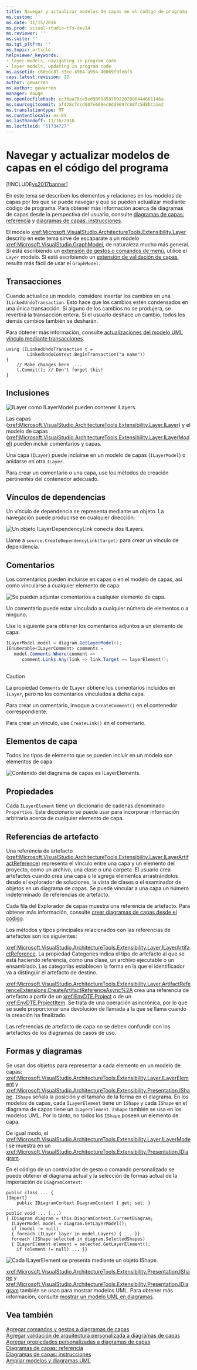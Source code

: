```yaml
---
title: Navegar y actualizar modelos de capas en el código de programa | Microsoft Docs
ms.custom: ''
ms.date: 11/15/2016
ms.prod: visual-studio-tfs-dev14
ms.reviewer: ''
ms.suite: ''
ms.tgt_pltfrm: ''
ms.topic: article
helpviewer_keywords:
- layer models, navigating in program code
- layer models, updating in program code
ms.assetid: c60edc87-33ee-4964-a954-40069f9febf3
caps.latest.revision: 22
author: gewarren
ms.author: gewarren
manager: douge
ms.openlocfilehash: ec36aa78ce5ed90098587092207806444681146a
ms.sourcegitcommit: af428c7ccd007e668ec0dd8697c88fc5d8bca1e2
ms.translationtype: MT
ms.contentlocale: es-ES
ms.lasthandoff: 11/16/2018
ms.locfileid: "51734727"
---
```

# <a name="navigate-and-update-layer-models-in-program-code"></a>Navegar y actualizar modelos de capas en el código del programa
[!INCLUDE[vs2017banner](../includes/vs2017banner.md)]

En este tema se describen los elementos y relaciones en los modelos de capas por los que se puede navegar y que se pueden actualizar mediante código de programa. Para obtener más información acerca de diagramas de capas desde la perspectiva del usuario, consulte [diagramas de capas: referencia](../modeling/layer-diagrams-reference.md) y [diagramas de capas: instrucciones](../modeling/layer-diagrams-guidelines.md).  
  
 El modelo <xref:Microsoft.VisualStudio.ArchitectureTools.Extensibility.Layer> descrito en este tema sirve de escaparate a un modelo <xref:Microsoft.VisualStudio.GraphModel>, de naturaleza mucho más general. Si está escribiendo un [extensión de gestos o comandos de menú](../modeling/add-commands-and-gestures-to-layer-diagrams.md), utilice el `Layer` modelo. Si está escribiendo un [extensión de validación de capas](../modeling/add-custom-architecture-validation-to-layer-diagrams.md), resulta más fácil de usar el `GraphModel`.  
  
## <a name="transactions"></a>Transacciones  
 Cuando actualice un modelo, considere insertar los cambios en una `ILinkedUndoTransaction`. Esto hace que los cambios estén condensados en una única transacción. Si alguno de los cambios no se produjera, se revertirá la transacción entera. Si el usuario deshace un cambio, todos los demás cambios también se desharán.  
  
 Para obtener más información, consulte [actualizaciones del modelo UML vínculo mediante transacciones](../modeling/link-uml-model-updates-by-using-transactions.md).  
  
```  
using (ILinkedUndoTransaction t =  
        LinkedUndoContext.BeginTransaction("a name"))  
{   
    // Make changes here ....  
    t.Commit(); // Don't forget this!  
}  
```  
  
## <a name="containment"></a>Inclusiones  
 ![ILayer como ILayerModel pueden contener ILayers. ](../modeling/media/layerapi-containment.png "LayerApi_Containment")  
  
 Las capas (<xref:Microsoft.VisualStudio.ArchitectureTools.Extensibility.Layer.ILayer>) y el modelo de capas (<xref:Microsoft.VisualStudio.ArchitectureTools.Extensibility.Layer.ILayerModel>) pueden incluir comentarios y capas.  
  
 Una capa (`ILayer`) puede incluirse en un modelo de capas (`ILayerModel`) o anidarse en otra `ILayer`.  
  
 Para crear un comentario o una capa, use los métodos de creación pertinentes del contenedor adecuado.  
  
## <a name="dependency-links"></a>Vínculos de dependencias  
 Un vínculo de dependencia se representa mediante un objeto. La navegación puede producirse en cualquier dirección:  
  
 ![Un objeto ILayerDependencyLink conecta dos ILayers. ](../modeling/media/layerapi-dependency.png "LayerApi_Dependency")  
  
 Llame a `source.CreateDependencyLink(target)` para crear un vínculo de dependencia.  
  
## <a name="comments"></a>Comentarios  
 Los comentarios pueden incluirse en capas o en el modelo de capas, así como vincularse a cualquier elemento de capa:  
  
 ![Se pueden adjuntar comentarios a cualquier elemento de capa. ](../modeling/media/layerapi-comments.png "LayerApi_Comments")  
  
 Un comentario puede estar vinculado a cualquier número de elementos o a ninguno.  
  
 Use lo siguiente para obtener los comentarios adjuntos a un elemento de capa:  
  
```csharp  
ILayerModel model = diagram.GetLayerModel();   
IEnumerable<ILayerComment> comments =   
   model.Comments.Where(comment =>   
      comment.Links.Any(link => link.Target == layerElement));  
  
```  
  
> [!CAUTION]
>  La propiedad `Comments` de `ILayer` obtiene los comentarios incluidos en `ILayer`, pero no los comentarios vinculados a dicha capa.  
  
 Para crear un comentario, invoque a `CreateComment()` en el contenedor correspondiente.  
  
 Para crear un vínculo, use `CreateLink()` en el comentario.  
  
## <a name="layer-elements"></a>Elementos de capa  
 Todos los tipos de elemento que se pueden incluir en un modelo son elementos de capa:  
  
 ![Contenido del diagrama de capas es ILayerElements. ](../modeling/media/layerapi-layerelements.png "LayerApi_LayerElements")  
  
## <a name="properties"></a>Propiedades  
 Cada `ILayerElement` tiene un diccionario de cadenas denominado `Properties`. Este diccionario se puede usar para incorporar información arbitraria acerca de cualquier elemento de capa.  
  
## <a name="artifact-references"></a>Referencias de artefacto  
 Una referencia de artefacto (<xref:Microsoft.VisualStudio.ArchitectureTools.Extensibility.Layer.ILayerArtifactReference>) representa el vínculo entre una capa y un elemento del proyecto, como un archivo, una clase o una carpeta. El usuario crea artefactos cuando crea una capa o le agrega elementos arrastrándolos desde el explorador de soluciones, la vista de clases o el examinador de objetos en un diagrama de capas. Se puede vincular a una capa un número indeterminado de referencias de artefacto.  
  
 Cada fila del Explorador de capas muestra una referencia de artefacto. Para obtener más información, consulte [crear diagramas de capas desde el código](../modeling/create-layer-diagrams-from-your-code.md).  
  
 Los métodos y tipos principales relacionados con las referencias de artefactos son los siguientes:  
  
 <xref:Microsoft.VisualStudio.ArchitectureTools.Extensibility.Layer.ILayerArtifactReference>. La propiedad Categories indica el tipo de artefacto al que se está haciendo referencia, como una clase, un archivo ejecutable o un ensamblado. Las categorías establecen la forma en la que el identificador va a distinguir el artefacto de destino.  
  
 <xref:Microsoft.VisualStudio.ArchitectureTools.Extensibility.Layer.ArtifactReferenceExtensions.CreateArtifactReferenceAsync%2A> crea una referencia de artefacto a partir de un <xref:EnvDTE.Project> o de un <xref:EnvDTE.ProjectItem>. Se trata de una operación asincrónica, por lo que se suele proporcionar una devolución de llamada a la que se llama cuando la creación ha finalizado.  
  
 Las referencias de artefacto de capa no se deben confundir con los artefactos de los diagramas de casos de uso.  
  
## <a name="shapes-and-diagrams"></a>Formas y diagramas  
 Se usan dos objetos para representar a cada elemento en un modelo de capas: <xref:Microsoft.VisualStudio.ArchitectureTools.Extensibility.Layer.ILayerElement> y <xref:Microsoft.VisualStudio.ArchitectureTools.Extensibility.Presentation.IShape>. `IShape` señala la posición y el tamaño de la forma en el diagrama. En los modelos de capas, cada `ILayerElement` tiene un `IShape` y cada `IShape` en el diagrama de capas tiene un `ILayerElement`. `IShape` también se usa en los modelos UML. Por lo tanto, no todos los `IShape` poseen un elemento de capa.  
  
 De igual modo, el <xref:Microsoft.VisualStudio.ArchitectureTools.Extensibility.Layer.ILayerModel> se muestra en un <xref:Microsoft.VisualStudio.ArchitectureTools.Extensibility.Presentation.IDiagram>.  
  
 En el código de un controlador de gesto o comando personalizado se puede obtener el diagrama actual y la selección de formas actual de la importación de `DiagramContext`:  
  
```  
public class ... {  
[Import]  
    public IDiagramContext DiagramContext { get; set; }  
...  
public void ... (...)   
{ IDiagram diagram = this.DiagramContext.CurrentDiagram;  
  ILayerModel model = diagram.GetLayerModel();  
  if (model != null)  
  { foreach (ILayer layer in model.Layers) { ... }}  
  foreach (IShape selected in diagram.SelectedShapes)  
  { ILayerElement element = selected.GetLayerElement();  
    if (element != null) ... }}  
```  
  
 ![Cada ILayerElement se presenta mediante un objeto IShape. ](../modeling/media/layerapi-shapes.png "LayerApi_Shapes")  
  
 <xref:Microsoft.VisualStudio.ArchitectureTools.Extensibility.Presentation.IShape> y <xref:Microsoft.VisualStudio.ArchitectureTools.Extensibility.Presentation.IDiagram> también se usan para mostrar modelos UML. Para obtener más información, consulte [mostrar un modelo UML en diagramas](../modeling/display-a-uml-model-on-diagrams.md).  
  
## <a name="see-also"></a>Vea también  
 [Agregar comandos y gestos a diagramas de capas](../modeling/add-commands-and-gestures-to-layer-diagrams.md)   
 [Agregar validación de arquitectura personalizada a diagramas de capas](../modeling/add-custom-architecture-validation-to-layer-diagrams.md)   
 [Agregar propiedades personalizadas a diagramas de capas](../modeling/add-custom-properties-to-layer-diagrams.md)   
 [Diagramas de capas: referencia](../modeling/layer-diagrams-reference.md)   
 [Diagramas de capas: instrucciones](../modeling/layer-diagrams-guidelines.md)   
 [Ampliar modelos y diagramas UML](../modeling/extend-uml-models-and-diagrams.md)



